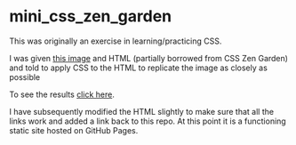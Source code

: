 # mini_css_zen_garden

This was originally an exercise in learning/practicing CSS.  

I was given [this image](https://github.com/Pjmcnally/mini_css_zen_garden/blob/master/mini_zen_css.png) and HTML (partially borrowed from CSS Zen Garden) and told to apply CSS to the HTML to replicate the image as closely as possible

To see the results [click here](https://pjmcnally.github.io/mini_css_zen_garden/).

I have subsequently modified the HTML slightly to make sure that all the links work and added a link back to this repo.  At this point it is a functioning static site hosted on GitHub Pages. 
